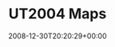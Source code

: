 ---
title: "UT2004 Maps"
date: "2008-12-30T20:20:29+00:00"
lastmod: "2016-05-12T00:14:04+01:00"
guid: http://www.longbowslair.co.uk/wordpress/?page_id=191
aliases: /downloads/ut2004-maps/
---